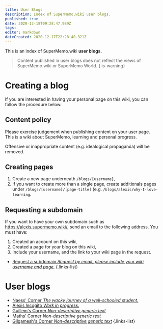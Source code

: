 ```yaml
---
title: User Blogs
description: Index of SuperMemo.wiki user blogs.
published: true
date: 2020-12-18T09:28:47.989Z
tags: 
editor: markdown
dateCreated: 2020-12-17T22:28:40.321Z
---
```


This is an index of SuperMemo.wiki **user blogs**.

> Content published in user blogs does not reflect the views of SuperMemo.wiki or SuperMemo World.
{.is-warning}

# Creating a blog

If you are interested in having your personal page on this wiki, you can follow the procedure below.

## Content policy

Please exercise judgement when publishing content on your user page. This is a wiki about SuperMemo, learning and personal progress.

Offensive or inappropriate content (e.g. idealogical propaganda) will be removed.

## Creating pages

1. Create a new page underneath `/blogs/[username]`,
2. If you want to create more than a single page, create additionals pages under `/blogs/[username]/[page-title]` (e.g. `/blogs/alexis/why-I-love-learning`.

## Requesting a subdomain

If you want to have your own subdomain such as https://alexis.supermemo.wiki/, send an email to the following address. You must have:
1. Created an account on this wiki,
2. Created a page for your blog on this wiki,
3. Include your username, and the link to your wiki page in the request.

- [Request a subdomain *Request by email, please include your wiki username and page.*](mailto:alexis@supermemo.wiki?subject=[SuperMemo.wiki]%20I%20would%20like%20to%20create%20a%20blog&body=Hello,%0D%0A%0D%0ACould%20you%20please%20create%20a%20subdomain%20for%20my%20blog?%20My%20username%20is%20[username].%20My%20wiki%20page%20is%20[https://www.supermemo.wiki/blogs/[username].%0D%0A%0D%0AThanks!)
{.links-list}

# User blogs

- [Naess' Corner *The wacky journey of a well-schooled student.*](https://naess.supermemo.wiki/)
- [Alexis Incogito *Work in progress.*](https://alexis.supermemo.wiki/)
- [Guillem's Corner *Non-descriptive generic text*](https://guillem.supermemo.wiki)
- [Maths' Corner *Non-descriptive generic text*](https://maths.supermemo.wiki)
- [Gilgamesh's Corner *Non-descriptive generic text*](https://gilgamesh.supermemo.wiki)
{.links-list}
